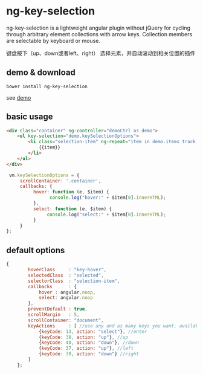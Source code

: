 # ng-key-selection
ng-key-selection is a lightweight angular plugin without jQuery for cycling through arbitrary element collections with arrow keys. 
Collection members are selectable by keyboard or mouse.

键盘按下（up、down或者left、right） 选择元素，并自动滚动到相关位置的插件

## demo & download

`bower install ng-key-selection`
          
see [demo](http://why520crazy.github.io/ng-key-selection)
          
## basic usage

```html
<div class="container" ng-controller="demoCtrl as demo">
    <ul key-selection="demo.keySelectionOptions">
        <li class="selection-item" ng-repeat="item in demo.items track by $index">
            {{item}}
        </li>
    </ul>
</div>
```

```js
 vm.keySelectionOptions = {
     scrollContainer: '.container',
     callbacks: {
          hover: function (e, $item) {
                console.log("hover:" + $item[0].innerHTML);
          },
          select: function (e, $item) {
               console.log("select:" + $item[0].innerHTML);
          }
     }
};
```


## default options

```js
{
        hoverClass     : "key-hover",
        selectedClass  : "selected",
        selectorClass  : "selection-item",
        callbacks      : {
            hover : angular.noop,
            select: angular.noop
        },
        preventDefault : true,
        scrollMargin   : 5,
        scrollContainer: "document",
        keyActions     : [ //use any and as many keys you want. available actions: "select", "up", "down"
            {keyCode: 13, action: "select"}, //enter
            {keyCode: 38, action: "up"}, //up
            {keyCode: 40, action: "down"}, //down
            {keyCode: 37, action: "up"}, //left
            {keyCode: 39, action: "down"} //right
        ]
    };
```
